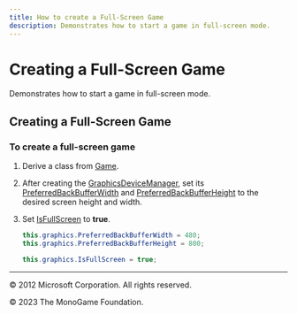 ```yaml
---
title: How to create a Full-Screen Game
description: Demonstrates how to start a game in full-screen mode.
---
```


# Creating a Full-Screen Game

Demonstrates how to start a game in full-screen mode.

## Creating a Full-Screen Game

### To create a full-screen game

1. Derive a class from [Game](xref:Microsoft.Xna.Framework.Game).

2. After creating the [GraphicsDeviceManager](xref:Microsoft.Xna.Framework.GraphicsDeviceManager), set its [PreferredBackBufferWidth](xref:Microsoft.Xna.Framework.GraphicsDeviceManager.PreferredBackBufferWidth) and [PreferredBackBufferHeight](xref:Microsoft.Xna.Framework.GraphicsDeviceManager.PreferredBackBufferHeight) to the desired screen height and width.

3. Set [IsFullScreen](xref:Microsoft.Xna.Framework.GraphicsDeviceManager.IsFullScreen) to **true**.

    ```csharp
    this.graphics.PreferredBackBufferWidth = 480;
    this.graphics.PreferredBackBufferHeight = 800;
    
    this.graphics.IsFullScreen = true;
    ```

---

© 2012 Microsoft Corporation. All rights reserved.  

© 2023 The MonoGame Foundation.
